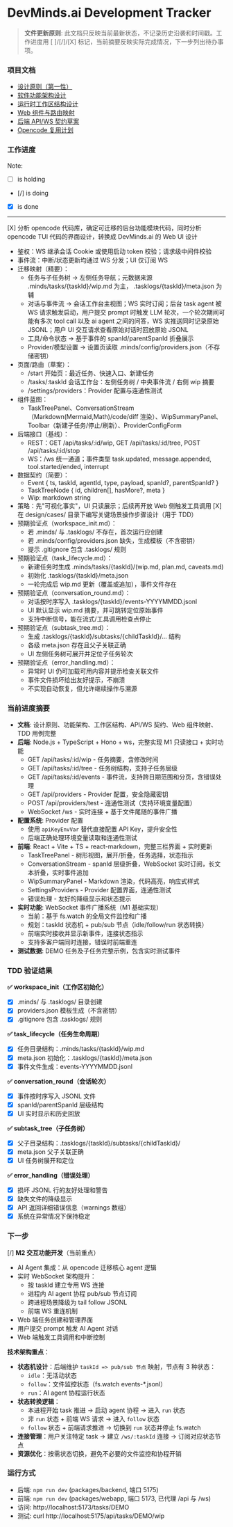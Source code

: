 # DevMinds.ai Development Tracker

> **文件更新原则**: 此文档只反映当前最新状态，不记录历史沿袭和时间戳。工作进度用 [ ]/[/]/[X] 标记，当前摘要反映实际完成情况，下一步列出待办事项。

### 项目文档

- [设计原则（第一性）](./design/DesignPrinciples.md)
- [软件功能架构设计](./design/Architecture.md)
- [运行时工作区结构设计](./design/WorkspaceStructure.md)
- [Web 组件与路由映射](./design/WebUIMapping.md)
- [后端 API/WS 契约草案](./design/API_WS_Contracts.md)
- [Opencode 复用计划](./design/OpencodeReusePlan.md)

### 工作进度

Note: 

- [ ] is holding
- [/] is doing
- [X] is done

---

[X] 分析 opencode 代码库，确定可迁移的后台功能模块代码，同时分析 opencode TUI 代码的界面设计，转换成 DevMinds.ai 的 Web UI 设计
  - 鉴权：WS 继承会话 Cookie 或使用启动 token 校验；请求级中间件校验
  - 事件流：中断/状态更新均通过 WS 分发；UI 仅订阅 WS
  - 迁移映射（精要）：
    - 任务与子任务树 → 左侧任务导航；元数据来源 .minds/tasks/{taskId}/wip.md 为主， .tasklogs/{taskId}/meta.json 为辅
    - 对话与事件流 → 会话工作台主视图；WS 实时订阅；后台 task agent 被 WS 请求触发启动，用户提交 prompt 时触发 LLM 轮次，一个轮次期间可能有多次 tool call 以及 ai agent 之间的问答，WS 实推送同时记录原始 JSONL；用户 UI 交互请求查看原始对话时回放原始 JSONL
    - 工具/命令状态 → 基于事件的 spanId/parentSpanId 折叠展示
    - Provider/模型设置 → 设置页读取 .minds/config/providers.json（不存储密钥）
  - 页面/路由（草案）：
    - /start 开始页：最近任务、快速入口、新建任务
    - /tasks/:taskId 会话工作台：左侧任务树 / 中央事件流 / 右侧 wip 摘要
    - /settings/providers：Provider 配置与连通性测试
  - 组件蓝图：
    - TaskTreePanel、ConversationStream（Markdown(Mermaid,Math)/code/diff 渲染）、WipSummaryPanel、Toolbar（新建子任务/停止/刷新）、ProviderConfigForm
  - 后端接口（基线）：
    - REST：GET /api/tasks/:id/wip, GET /api/tasks/:id/tree, POST /api/tasks/:id/stop
    - WS：/ws 统一通道；事件类型 task.updated, message.appended, tool.started/ended, interrupt
  - 数据契约（简要）：
    - Event { ts, taskId, agentId, type, payload, spanId?, parentSpanId? }
    - TaskTreeNode { id, children[], hasMore?, meta }
    - Wip: markdown string
  - 策略：先"可视化事实"，UI 只读展示；后续再开放 Web 侧触发工具调用
[X] 在 design/cases/ 目录下编写关键场景操作步骤设计（用于 TDD）
  - 预期验证点（workspace_init.md）：
    - 若 .minds/ 与 .tasklogs/ 不存在，首次运行应创建
    - 若 .minds/config/providers.json 缺失，生成模板（不含密钥）
    - 提示 .gitignore 包含 .tasklogs/ 规则
  - 预期验证点（task_lifecycle.md）：
    - 新建任务时生成 .minds/tasks/{taskId}/(wip.md, plan.md, caveats.md)
    - 初始化 .tasklogs/{taskId}/meta.json
    - 一轮完成后 wip.md 更新（覆盖或追加），事件文件存在
  - 预期验证点（conversation_round.md）：
    - 对话按时序写入 .tasklogs/{taskId}/events-YYYYMMDD.jsonl
    - UI 默认显示 wip.md 摘要，并可跳转定位原始事件
    - 支持中断信号，能在流式/工具调用检查点停止
  - 预期验证点（subtask_tree.md）：
    - 生成 .tasklogs/{taskId}/subtasks/{childTaskId}/… 结构
    - 各级 meta.json 存在且父子关联正确
    - UI 左侧任务树可展开并定位子任务轮次
  - 预期验证点（error_handling.md）：
    - 异常时 UI 仍可加载可用内容并提示检查关联文件
    - 事件文件损坏给出友好提示，不崩溃
    - 不实现自动恢复，但允许继续操作与溯源

### 当前进度摘要

- **文档**: 设计原则、功能架构、工作区结构、API/WS 契约、Web 组件映射、TDD 用例完整
- **后端**: Node.js + TypeScript + Hono + ws，完整实现 M1 只读接口 + 实时功能
  - GET /api/tasks/:id/wip - 任务摘要，含修改时间
  - GET /api/tasks/:id/tree - 任务树结构，支持子任务层级
  - GET /api/tasks/:id/events - 事件流，支持跨日期范围和分页，含错误处理
  - GET /api/providers - Provider 配置，安全隐藏密钥
  - POST /api/providers/test - 连通性测试（支持环境变量配置）
  - WebSocket /ws - 实时连接 + 基于文件尾随的事件广播
- **配置系统**: Provider 配置
  - 使用 `apiKeyEnvVar` 替代直接配置 API Key，提升安全性
  - 后端正确处理环境变量读取和连通性测试
- **前端**: React + Vite + TS + react-markdown，完整三栏界面 + 实时更新
  - TaskTreePanel - 树形视图，展开/折叠，任务选择，状态指示
  - ConversationStream - spanId 层级折叠，WebSocket 实时订阅，长文本折叠，实时事件追加
  - WipSummaryPanel - Markdown 渲染，代码高亮，响应式样式
  - SettingsProviders - Provider 配置界面，连通性测试
  - 错误处理 - 友好的降级显示和状态提示
- **实时功能**: WebSocket 事件广播系统（M1 基础实现）
  - 当前：基于 fs.watch 的全局文件监控和广播
  - 规划：taskId 状态机 + pub/sub 节点（idle/follow/run 状态转换）
  - 前端实时接收并显示新事件，连接状态指示
  - 支持多客户端同时连接，错误时前端重连
- **测试数据**: DEMO 任务及子任务完整示例，包含实时测试事件

### TDD 验证结果

**✅ workspace_init（工作区初始化）**
- [x] .minds/ 与 .tasklogs/ 目录创建
- [x] providers.json 模板生成（不含密钥）
- [x] .gitignore 包含 .tasklogs/ 规则

**✅ task_lifecycle（任务生命周期）**
- [x] 任务目录结构：.minds/tasks/{taskId}/wip.md
- [x] meta.json 初始化：.tasklogs/{taskId}/meta.json
- [x] 事件文件生成：events-YYYYMMDD.jsonl

**✅ conversation_round（会话轮次）**
- [x] 事件按时序写入 JSONL 文件
- [x] spanId/parentSpanId 层级结构
- [x] UI 实时显示和历史回放

**✅ subtask_tree（子任务树）**
- [x] 父子目录结构：.tasklogs/{taskId}/subtasks/{childTaskId}/
- [x] meta.json 父子关联正确
- [x] UI 任务树展开和定位

**✅ error_handling（错误处理）**
- [x] 损坏 JSONL 行的友好处理和警告
- [x] 缺失文件的降级显示
- [x] API 返回详细错误信息（warnings 数组）
- [x] 系统在异常情况下保持稳定

### 下一步

[/] **M2 交互功能开发**（当前重点）
   - AI Agent 集成：从 opencode 迁移核心 agent 逻辑
   - 实时 WebSocket 架构提升：
     * 按 taskId 建立专用 WS 连接
     * 进程内 AI agent 协程 pub/sub 节点订阅
     * 跨进程场景降级为 tail follow JSONL
     * 前端 WS 重连机制
   - Web 端任务创建和管理界面
   - 用户提交 prompt 触发 AI Agent 对话
   - Web 端触发工具调用和中断控制

**技术架构重点**：
- **状态机设计**：后端维护 `taskId => pub/sub 节点` 映射，节点有 3 种状态：
  * `idle`：无活动状态
  * `follow`：文件监控状态（fs.watch events-*.jsonl）
  * `run`：AI agent 协程运行状态
- **状态转换逻辑**：
  * 本进程开始 task 推进 → 启动 agent 协程 → 进入 `run` 状态
  * 非 `run` 状态 + 前端 WS 请求 → 进入 `follow` 状态
  * `follow` 状态 + 前端请求推进 → 切换到 `run` 状态并停止 fs.watch
- **连接管理**：用户关注特定 task → 建立 `/ws/:taskId` 连接 → 订阅对应状态节点
- **资源优化**：按需状态切换，避免不必要的文件监控和协程开销

### 运行方式
- 后端: `npm run dev` (packages/backend, 端口 5175)
- 前端: `npm run dev` (packages/webapp, 端口 5173, 已代理 /api 与 /ws)
- 访问: http://localhost:5173/tasks/DEMO
- 测试: curl http://localhost:5175/api/tasks/DEMO/wip
